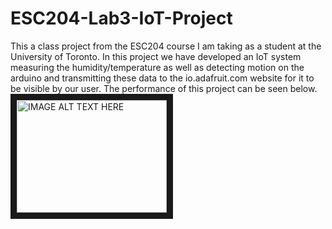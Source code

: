 # ESC204-Lab3-IoT-Project
This a class project from the ESC204 course I am taking as a student at the University of Toronto. In this project we have developed an IoT system measuring the humidity/temperature as well as detecting motion on the arduino and transmitting these data to the io.adafruit.com website for it to be visible by our user. The performance of this project can be seen below. 
<a href="https://youtu.be/etgSocM0aQ0
" target="_blank"><img src="http://img.youtube.com/vi/etgSocM0aQ0/0.jpg" 
alt="IMAGE ALT TEXT HERE" width="240" height="180" border="10" /></a>
